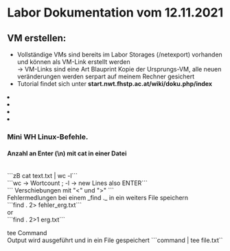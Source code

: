 # Labor Dokumentation vom 12.11.2021
## VM erstellen:

* Vollständige VMs sind bereits im Labor Storages (/netexport) vorhanden und können als VM-Link erstellt werden 
 <br>-> VM-Links sind eine Art Blauprint Kopie der Ursprungs-VM, alle neuen veränderungen werden serpart auf meinem Rechner gesichert
* Tutorial findet sich unter **start.nwt.fhstp.ac.at/wiki/doku.php/index**

<li> </li>
<li> </li>
<li> </li>
<li> </li>


### Mini WH Linux-Befehle.
#### Anzahl an Enter (\n) mit cat in einer Datei
<br>
```zB cat text.txt | wc -l```
<br>
```wc -> Wortcount ; -l -> new Lines also ENTER```
<br>
``` Verschiebungen mit "<" und ">" ```

<br>
Fehlermedlungen bei einem _find ._ in ein weiters File speichern
<br>
```find . 2> fehler_erg.txt```
<br>
or 
<br>
```find . 2>1 erg.txt```
<br>

tee Command
<br>
Output wird ausgeführt und in ein File gespeichert
```command | tee file.txt``
